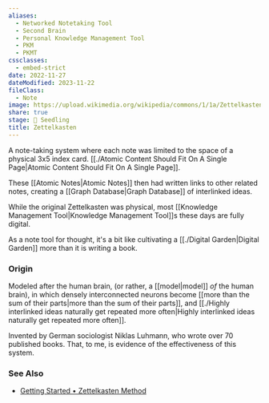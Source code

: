```yaml
---
aliases:
  - Networked Notetaking Tool
  - Second Brain
  - Personal Knowledge Management Tool
  - PKM
  - PKMT
cssclasses:
  - embed-strict
date: 2022-11-27
dateModified: 2023-11-22
fileClass:
  - Note
image: https://upload.wikimedia.org/wikipedia/commons/1/1a/Zettelkasten_paper_schematic.png
share: true
stage: 🌱 Seedling
title: Zettelkasten
---
```


A note-taking system where each note was limited to the space of a physical 3x5 index card. [[./Atomic Content Should Fit On A Single Page|Atomic Content Should Fit On A Single Page]].

These [[Atomic Notes|Atomic Notes]] then had written links to other related notes, creating a [[Graph Database|Graph Database]] of interlinked ideas.

While the original Zettelkasten was physical, most [[Knowledge Management Tool|Knowledge Management Tool]]s these days are fully digital. 

As a note tool for thought, it's a bit like cultivating a [[./Digital Garden|Digital Garden]] more than it is writing a book.

### Origin

Modeled after the human brain, (or rather, a [[model|model]] _of_ the human brain), in which densely interconnected neurons become [[more than the sum of their parts|more than the sum of their parts]], and [[./Highly interlinked ideas naturally get repeated more often|Highly interlinked ideas naturally get repeated more often]].

Invented by German sociologist Niklas Luhmann, who wrote over 70 published books. That, to me, is evidence of the effectiveness of this system.

### See Also

- [Getting Started • Zettelkasten Method](https://zettelkasten.de/posts/overview/)
